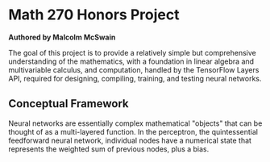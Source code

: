 # Math 270 Honors Project
**Authored by Malcolm McSwain**

The goal of this project is to provide a relatively simple but comprehensive understanding of the mathematics, with a foundation in linear algebra and multivariable calculus, and computation, handled by the TensorFlow Layers API, required for designing, compiling, training, and testing neural networks.

## Conceptual Framework

Neural networks are essentially complex mathematical "objects" that can be thought of as a multi-layered function. In the perceptron, the quintessential feedforward neural network, individual nodes have a numerical state that represents the weighted sum of previous nodes, plus a bias.


